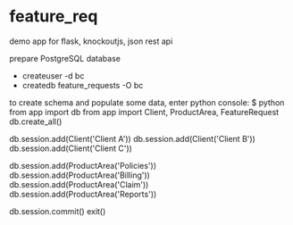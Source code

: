 # feature_req
demo app for flask, knockoutjs, json rest api

prepare PostgreSQL database
- createuser -d bc
- createdb feature_requests -O bc

to create schema and populate some data, enter python console:
$ python
from app import db
from app import Client, ProductArea, FeatureRequest
db.create_all()

db.session.add(Client('Client A'))
db.session.add(Client('Client B'))
db.session.add(Client('Client C'))

db.session.add(ProductArea('Policies'))
db.session.add(ProductArea('Billing'))
db.session.add(ProductArea('Claim'))
db.session.add(ProductArea('Reports'))

db.session.commit()
exit()

